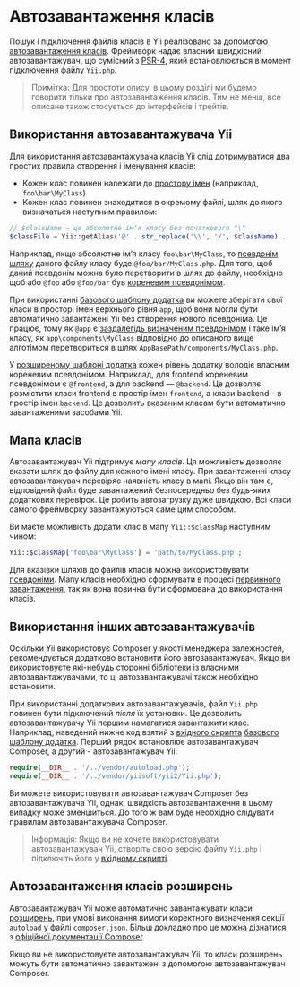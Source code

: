 Автозавантаження класів
=======================

Пошук і підключення файлів класів в Yii реалізовано за допомогою
[автозавантаження класів](http://www.php.net/manual/ru/language.oop5.autoload.php).
Фреймворк надає власний швидкісний автозавантажувач, що сумісний з 
[PSR-4](https://github.com/php-fig/fig-standards/blob/master/proposed/psr-4-autoloader/psr-4-autoloader.md),
який встановлюється в момент підключення файлу `Yii.php`.

> Примітка: Для простоти опису, в цьому розділі ми будемо говорити тільки про автозавантаження класів.
Тим не менш, все описане також стосується до інтерфейсів і трейтів.


Використання автозавантажувача Yii <span id="using-yii-autoloader"></span>
----------------------------------

Для використання автозавантажувача класів Yii слід дотримуватися два простих правила створення і іменування класів:

* Кожен клас повинен належати до [простору імен](http://php.net/manual/en/language.namespaces.php) (наприклад, `foo\bar\MyClass`)
* Кожен клас повинен знаходитися в окремому файлі, шлях до якого визначаться наступним правилом:

```php
// $className — це абсолютне імʼя класу без початкового "\"
$classFile = Yii::getAlias('@' . str_replace('\\', '/', $className) . '.php');
```

Наприклад, якщо абсолютне імʼя класу `foo\bar\MyClass`, то [псевдонім шляху](concept-aliases.md) даного файлу класу буде
`@foo/bar/MyClass.php`. Для того, щоб даний псевдонім можна було перетворити в шлях до файлу, необхідно щоб або `@foo` 
або `@foo/bar` був [кореневим псевдонімом](concept-aliases.md#defining-aliases).

При використанні [базового шаблону додатка](start-installation.md) ви можете зберігати свої класи в просторі імен 
верхнього рівня `app`, щоб вони могли бути автоматично завантажені Yii без створення нового псевдоніма. 
Це працює, тому як `@app` є [заздалегідь визначеним псевдонімом](concept-aliases.md#predefined-aliases) і таке імʼя класу,
як `app\components\MyClass` відповідно до описаного вище алготімом перетвориться в шлях `AppBasePath/components/MyClass.php`.

У [розширеному шаблоні додатка](tutorial-advanced-app.md) кожен рівень додатку володіє власним кореневим псевдонімом. 
Наприклад, для frontend кореневим псевдонімом є `@frontend`, а для backend — `@backend`. Це дозволяє розмістити класи 
frontend в простір імен `frontend`, а класи backend - в простір імен `backend`. 
Це дозволить вказаним класам бути автоматично завантаженими засобами Yii.

Мапа класів <span id="class-map"></span>
-----------

Автозавантажувач Yii підтримує *мапу класів*. Ця можливість дозволяє вказати шлях до файлу для кожного імені класу. 
При завантаженні класу автозавантажувач перевіряє наявність класу в мапі. Якщо він там є, відповідний файл буде завантажений 
безпосередньо без будь-яких додаткових перевірок. Це робить автозагрузку дуже швидкою. Всі класи самого фреймворку 
завантажуються саме цим способом.

Ви маєте можливість додати клас в мапу `Yii::$classMap` наступним чином:

```php
Yii::$classMap['foo\bar\MyClass'] = 'path/to/MyClass.php';
```

Для вказівки шляхів до файлів класів можна використовувати [псевдоніми](concept-aliases.md). Мапу класів необхідно сформувати
в процесі [первинного завантаження](runtime-bootstrapping.md), так як вона повинна бути сформована до використання класів.


Використання інших автозавантажувачів <span id="using-other-autoloaders"></span>
-------------------------------------

Оскільки Yii використовує Composer у якості менеджера залежностей, рекомендується додатково встановити його автозавантажувач.
Якщо ви використовуєте які-небудь сторонні бібліотеки із власними автозавантажувачами, то ці автозавантажувачі також необхідно 
встановити.

При використанні додаткових автозавантажувачів, файл `Yii.php` повинен бути підключений *після* їх установки. 
Це дозволить автозавантажувачу Yii першим намагатися завантажити клас. Наприклад, наведений нижче код взятий з
[вхідного скрипта](structure-entry-scripts.md) [базового шаблону додатка](start-installation.md). 
Перший рядок встановлює автозавантажувач Composer, а другий - автозавантажувач Yii:

```php
require(__DIR__ . '/../vendor/autoload.php');
require(__DIR__ . '/../vendor/yiisoft/yii2/Yii.php');
```

Ви можете використовувати автозавантажувач Composer без автозавантажувачa Yii, однак, швидкість автозавантаження в 
цьому випадку може зменшиться. До того ж вам буде необхідно слідувати правилам автозавантажувача Composer.

> Інформація: Якщо ви не хочете використовувати автозавантажувач Yii, створіть свою версію файлу `Yii.php`
  і підключіть його у [вхідному скрипті](structure-entry-scripts.md).


Автозавантаження класів розширень <span id="autoloading-extension-classes"></span>
---------------------------------

Автозавантажувач Yii може автоматично завантажувати класи [розширень](structure-extensions.md), при умові виконання вимоги
коректного визначення секції `autoload` у файлі `composer.json`. Більш докладно про це можна дізнатися з 
[офіційної документації Composer](https://getcomposer.org/doc/04-schema.md#autoload).

Якщо ви не використовуєте автозавантажувач Yii, то класи розширень можуть бути автоматично завантажені з допомогою автозавантажувач Composer.
